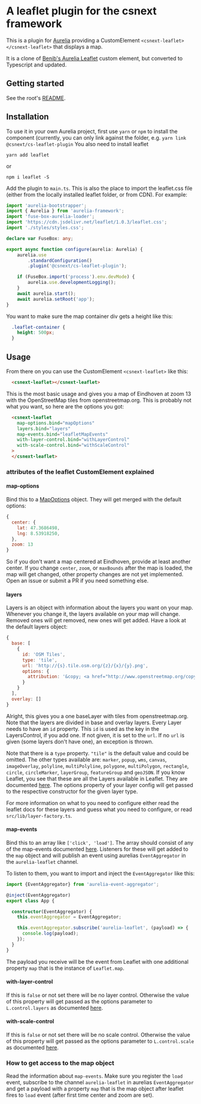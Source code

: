 # A leaflet plugin for the csnext framework

This is a plugin for [Aurelia](http://aurelia.io/) providing a CustomElement `<csnext-leaflet></csnext-leaflet>` that displays a map.

It is a clone of [Benib's Aurelia Leaflet](https://github.com/benib/aurelia-leaflet) custom element, but converted to Typescript and updated.

## Getting started
See the root's [README](../../README.md).

## Installation

To use it in your own Aurelia project, first use `yarn` or `npm` to install the component (currently, you can only link against the folder, e.g. `yarn link @csnext/cs-leaflet-plugin`
You also need to install leaflet
```console
yarn add leaflet
```
or
```console
npm i leaflet -S
```
Add the plugin to `main.ts`. This is also the place to import the leaflet.css file (either from the locally installed leaflet folder, or from CDN). For example:

```ts
import 'aurelia-bootstrapper';
import { Aurelia } from 'aurelia-framework';
import 'fuse-box-aurelia-loader';
import 'https://cdn.jsdelivr.net/leaflet/1.0.3/leaflet.css';
import './styles/styles.css';

declare var FuseBox: any;

export async function configure(aurelia: Aurelia) {
    aurelia.use
        .standardConfiguration()
        .plugin('@csnext/cs-leaflet-plugin');

    if (FuseBox.import('process').env.devMode) {
        aurelia.use.developmentLogging();
    }
    await aurelia.start();
    await aurelia.setRoot('app');
}
```

You want to make sure the map container div gets a height like this:
```css
  .leaflet-container {
    height: 500px;
  }
```

## Usage

From there on you can use the CustomElement `<csnext-leaflet>` like this:

```html
  <csnext-leaflet></csnext-leaflet>
```
This is the most basic usage and gives you a map of Eindhoven at zoom 13 with the OpenStreetMap tiles from openstreetmap.org. This is probably not what you want, so here are the options you got:

```html
  <csnext-leaflet
    map-options.bind="mapOptions"
    layers.bind="layers"
    map-events.bind="leafletMapEvents"
    with-layer-control.bind="withLayerControl"
    with-scale-control.bind="withScaleControl"
  >
  </csnext-leaflet>
```

### attributes of the leaflet CustomElement explained

#### map-options
Bind this to a [MapOptions](http://leafletjs.com/reference.html#map-options) object. They will get merged with the default options:
```js
{
  center: {
    lat: 47.3686498,
    lng: 8.53918250,
  },
  zoom: 13
}
```
So if you don't want a map centered at Eindhoven, provide at least another center. If you change `center`, `zoom`, or `maxBounds` after the map is loaded, the map will get changed, other property changes are not yet implemented. Open an issue or submit a PR if you need something else.

#### layers
Layers is an object with information about the layers you want on your map. Whenever you change it, the layers available on your map will change. Removed ones will get removed, new ones will get added. Have a look at the default layers object:
```js
{
  base: [
    {
      id: 'OSM Tiles',
      type: 'tile',
      url: 'http://{s}.tile.osm.org/{z}/{x}/{y}.png',
      options: {
        attribution: '&copy; <a href="http://www.openstreetmap.org/copyright">OpenStreetMap</a> contributors'
      }
    }
  ],
  overlay: []
}
```
Alright, this gives you a one baseLayer with tiles from openstreetmap.org. Note that the layers are divided in base and overlay layers. Every Layer needs to have an `id` property. This `id` is used as the key in the LayersControl, if you add one. If not given, it is set to the `url`. If no `url` is given (some layers don't have one), an exception is thrown.

Note that there is a `type` property. `"tile"` is the default value and could be omitted. The other types available are: `marker`, `popup`, `wms`, `canvas`, `imageOverlay`, `polyline`, `multiPolyline`, `polygone`, `multiPolygon`, `rectangle`, `circle`, `circleMarker`, `layerGroup`, `featureGroup` and `geoJSON`. If you know Leaflet, you see that these are all the Layers available in Leaflet. They are documented [here](http://leafletjs.com/reference.html). The options property of your layer config will get passed to the respective constructor for the given layer type.

For more information on what to you need to configure either read the leaflet docs for these layers and guess what you need to configure, or read `src/lib/layer-factory.ts`.

#### map-events
Bind this to an array like `['click', 'load']`. The array should consist of any of the map-events documented [here](http://leafletjs.com/reference.html#map-events). Listeners for these will get added to the `map` object and will publish an event using aurelias `EventAggregator` in the `aurelia-leaflet` channel.

To listen to them, you want to import and inject the `EventAggregator` like this:
```ts
import {EventAggregator} from 'aurelia-event-aggregator';

@inject(EventAggregator)
export class App {

  constructor(EventAggregator) {
    this.eventAggregator = EventAggregator;

    this.eventAggregator.subscribe('aurelia-leaflet', (payload) => {
      console.log(payload);
    });
  }
}
```
The payload you receive will be the event from Leaflet with one additional property `map` that is the instance of `Leaflet.map`.

#### with-layer-control
If this is `false` or not set there will be no layer control. Otherwise the value of this property will get passed as the options parameter to `L.control.layers` as documented [here](http://leafletjs.com/reference.html#control-layers).

#### with-scale-control
If this is `false` or not set there will be no scale control. Otherwise the value of this property will get passed as the options parameter to `L.control.scale` as documented [here](http://leafletjs.com/reference.html#control-scale).

### How to get access to the map object
Read the information about `map-events`. Make sure you register the `load` event, subscribe to the channel `aurelia-leaflet` in aurelias `EventAggregator` and get a payload with a property `map` that is the map object after leaflet fires to `load` event (after first time center and zoom are set).
